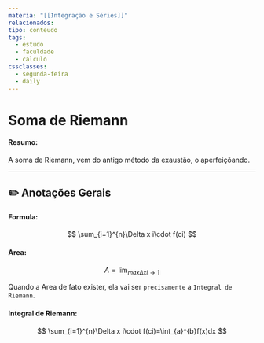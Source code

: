 ```yaml
---
materia: "[[Integração e Séries]]"
relacionados:
tipo: conteudo
tags:
  - estudo
  - faculdade
  - calculo
cssclasses:
  - segunda-feira
  - daily
---
```

#  Soma de Riemann

#### **Resumo:**

A soma de Riemann, vem do antigo método da exaustão, o aperfeiçõando.

---

## ✏️ Anotações Gerais

#### Formula:

$$
\sum_{i=1}^{n}\Delta x i\cdot f(ci)
$$

#### Area:

$$
A=\lim_{ max \Delta x i \to 1 } 
$$

Quando a Area de fato exister, ela vai ser `precisamente` a `Integral de Riemann`.

#### Integral de Riemann:

$$
\sum_{i=1}^{n}\Delta x i\cdot f(ci)=\int_{a}^{b}f(x)dx
$$
